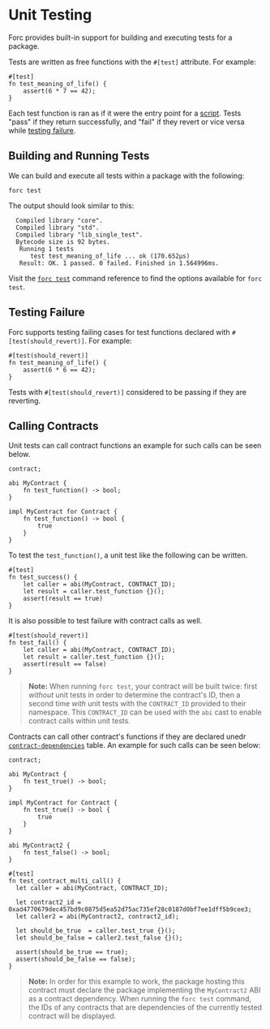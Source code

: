 # Unit Testing

Forc provides built-in support for building and executing tests for a package.

Tests are written as free functions with the `#[test]` attribute. For example:

```sway
#[test]
fn test_meaning_of_life() {
    assert(6 * 7 == 42);
}
```

Each test function is ran as if it were the entry point for a
[script](../sway-program-types/scripts.md). Tests "pass" if they return
successfully, and "fail" if they revert or vice versa while [testing failure](#testing-failure).

## Building and Running Tests

We can build and execute all tests within a package with the following:

```console
forc test
```

The output should look similar to this:

```console
  Compiled library "core".
  Compiled library "std".
  Compiled library "lib_single_test".
  Bytecode size is 92 bytes.
   Running 1 tests
      test test_meaning_of_life ... ok (170.652µs)
   Result: OK. 1 passed. 0 failed. Finished in 1.564996ms.
```

Visit the [`forc test`](../forc/commands/forc_test.md) command reference to find
the options available for `forc test`.

## Testing Failure

Forc supports testing failing cases for test functions declared with `#[test(should_revert)]`. For example:

```sway
#[test(should_revert)]
fn test_meaning_of_life() {
    assert(6 * 6 == 42);
}
```

Tests with `#[test(should_revert)]` considered to be passing if they are reverting.

## Calling Contracts

Unit tests can call contract functions an example for such calls can be seen below.

```sway
contract;

abi MyContract {
    fn test_function() -> bool;
}

impl MyContract for Contract {
    fn test_function() -> bool {
        true
    }
}
```

To test the `test_function()`, a unit test like the following can be written.

```sway
#[test]
fn test_success() {
    let caller = abi(MyContract, CONTRACT_ID);
    let result = caller.test_function {}();
    assert(result == true)
}
```

It is also possible to test failure with contract calls as well.

```sway
#[test(should_revert)]
fn test_fail() {
    let caller = abi(MyContract, CONTRACT_ID);
    let result = caller.test_function {}();
    assert(result == false)
}
```

> **Note:** When running `forc test`, your contract will be built twice: first *without* unit tests in order to determine the contract's ID, then a second time *with* unit tests with the `CONTRACT_ID` provided to their namespace. This `CONTRACT_ID` can be used with the `abi` cast to enable contract calls within unit tests.

Contracts can call other contract's functions if they are declared unedr [`contract-dependencies`](../forc/manifest_reference.md#the-contract-dependencies-section) table. An example for such calls can be seen below:

```sway
contract;

abi MyContract {
    fn test_true() -> bool;
}

impl MyContract for Contract {
    fn test_true() -> bool {
        true
    }
}

abi MyContract2 {
    fn test_false() -> bool;
}

#[test]
fn test_contract_multi_call() {
  let caller = abi(MyContract, CONTRACT_ID);

  let contract2_id = 0xad4770679dec457bd9c0875d5ea52d75ac735ef28c0187d0bf7ee1dff5b9cee3;
  let caller2 = abi(MyContract2, contract2_id);

  let should_be_true  = caller.test_true {}();
  let should_be_false = caller2.test_false {}();

  assert(should_be_true == true);
  assert(should_be_false == false);
}
```

> **Note:** In order for this example to work, the package hosting this contract must declare the package implementing the `MyContract2` ABI as a contract dependency. When running the `forc test` command, the IDs of any contracts that are dependencies of the currently tested contract will be displayed.
